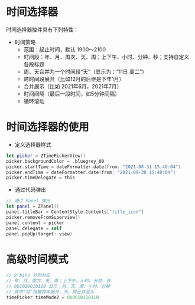 # 时间选择器
时间选择器控件具有下列特性：
- 时间策略
  - 范围：起止时间，默认 1900～2100
  - 时间段：年、月、周次、天、周；上下午、小时、分钟、秒；支持自定义各段标题
  - 周、天合并为一个时间段“天”（显示为：“11日 周二”）
  - 跨时间段展开（比如12月的后继是下年1月）
  - 合并展示（比如 2021年6月，2021年7月）
  - 时间间隔（最后一段时间，如5分钟间隔）
  - 循环滚动

# 时间选择器的使用
* 定义选择器样式
``` swift
let picker = ZTimePickerView()
picker.backgroundColor = .bluegrey_00
picker.startTime = dateFormatter.date(from: "2021-08-31 15:40:04")
picker.endTime = dateFormatter.date(from: "2021-09-30 15:40:04")
picker.timeDelegate = this
```
* 通过代码弹出
``` swift
// 通过 Panel 弹出
let panel = ZPanel()
panel.titleBar = ContentStyle.Contents["title_icon"]
picker.removeFromSuperview()
panel.content = picker
panel.delegate = self
panel.popUp(target: view)
```

# 高级时间模式
``` swift
// 9 bits 分别对应
// 年、月、周次、天、周；上下午、小时、分钟、秒
// 0b1010010110 显示：月、天、周、小时、分钟
// 其中“月”将被跨年展开，天、周合并显示
timePicker.timeMode2 = 0b0010110110
```
